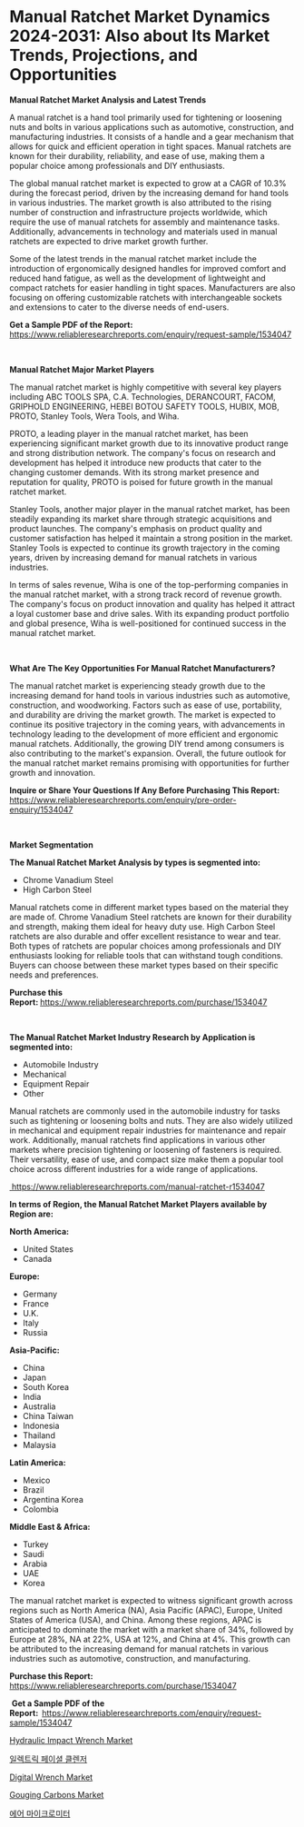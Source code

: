 <p><h1>Manual Ratchet Market Dynamics 2024-2031: Also about Its Market Trends, Projections, and Opportunities</h1></p><p><strong>Manual Ratchet Market Analysis and Latest Trends</strong></p>
<p><p>A manual ratchet is a hand tool primarily used for tightening or loosening nuts and bolts in various applications such as automotive, construction, and manufacturing industries. It consists of a handle and a gear mechanism that allows for quick and efficient operation in tight spaces. Manual ratchets are known for their durability, reliability, and ease of use, making them a popular choice among professionals and DIY enthusiasts.</p><p>The global manual ratchet market is expected to grow at a CAGR of 10.3% during the forecast period, driven by the increasing demand for hand tools in various industries. The market growth is also attributed to the rising number of construction and infrastructure projects worldwide, which require the use of manual ratchets for assembly and maintenance tasks. Additionally, advancements in technology and materials used in manual ratchets are expected to drive market growth further.</p><p>Some of the latest trends in the manual ratchet market include the introduction of ergonomically designed handles for improved comfort and reduced hand fatigue, as well as the development of lightweight and compact ratchets for easier handling in tight spaces. Manufacturers are also focusing on offering customizable ratchets with interchangeable sockets and extensions to cater to the diverse needs of end-users.</p></p>
<p><strong>Get a Sample PDF of the Report:&nbsp;</strong> <a href="https://www.reliableresearchreports.com/enquiry/request-sample/1534047">https://www.reliableresearchreports.com/enquiry/request-sample/1534047</a></p>
<p>&nbsp;</p>
<p><strong>Manual Ratchet Major Market Players</strong></p>
<p><p>The manual ratchet market is highly competitive with several key players including ABC TOOLS SPA, C.A. Technologies, DERANCOURT, FACOM, GRIPHOLD ENGINEERING, HEBEI BOTOU SAFETY TOOLS, HUBIX, MOB, PROTO, Stanley Tools, Wera Tools, and Wiha.</p><p>PROTO, a leading player in the manual ratchet market, has been experiencing significant market growth due to its innovative product range and strong distribution network. The company's focus on research and development has helped it introduce new products that cater to the changing customer demands. With its strong market presence and reputation for quality, PROTO is poised for future growth in the manual ratchet market.</p><p>Stanley Tools, another major player in the manual ratchet market, has been steadily expanding its market share through strategic acquisitions and product launches. The company's emphasis on product quality and customer satisfaction has helped it maintain a strong position in the market. Stanley Tools is expected to continue its growth trajectory in the coming years, driven by increasing demand for manual ratchets in various industries.</p><p>In terms of sales revenue, Wiha is one of the top-performing companies in the manual ratchet market, with a strong track record of revenue growth. The company's focus on product innovation and quality has helped it attract a loyal customer base and drive sales. With its expanding product portfolio and global presence, Wiha is well-positioned for continued success in the manual ratchet market.</p></p>
<p>&nbsp;</p>
<p><strong>What Are The Key Opportunities For Manual Ratchet Manufacturers?</strong></p>
<p><p>The manual ratchet market is experiencing steady growth due to the increasing demand for hand tools in various industries such as automotive, construction, and woodworking. Factors such as ease of use, portability, and durability are driving the market growth. The market is expected to continue its positive trajectory in the coming years, with advancements in technology leading to the development of more efficient and ergonomic manual ratchets. Additionally, the growing DIY trend among consumers is also contributing to the market's expansion. Overall, the future outlook for the manual ratchet market remains promising with opportunities for further growth and innovation.</p></p>
<p><strong>Inquire or Share Your Questions If Any Before Purchasing This Report:</strong> <a href="https://www.reliableresearchreports.com/enquiry/pre-order-enquiry/1534047">https://www.reliableresearchreports.com/enquiry/pre-order-enquiry/1534047</a></p>
<p>&nbsp;</p>
<p><strong>Market Segmentation</strong></p>
<p><strong>The Manual Ratchet Market Analysis by types is segmented into:</strong></p>
<p><ul><li>Chrome Vanadium Steel</li><li>High Carbon Steel</li></ul></p>
<p><p>Manual ratchets come in different market types based on the material they are made of. Chrome Vanadium Steel ratchets are known for their durability and strength, making them ideal for heavy duty use. High Carbon Steel ratchets are also durable and offer excellent resistance to wear and tear. Both types of ratchets are popular choices among professionals and DIY enthusiasts looking for reliable tools that can withstand tough conditions. Buyers can choose between these market types based on their specific needs and preferences.</p></p>
<p><strong>Purchase this Report:&nbsp;</strong><a href="https://www.reliableresearchreports.com/purchase/1534047">https://www.reliableresearchreports.com/purchase/1534047</a></p>
<p>&nbsp;</p>
<p><strong>The Manual Ratchet Market Industry Research by Application is segmented into:</strong></p>
<p><ul><li>Automobile Industry</li><li>Mechanical</li><li>Equipment Repair</li><li>Other</li></ul></p>
<p><p>Manual ratchets are commonly used in the automobile industry for tasks such as tightening or loosening bolts and nuts. They are also widely utilized in mechanical and equipment repair industries for maintenance and repair work. Additionally, manual ratchets find applications in various other markets where precision tightening or loosening of fasteners is required. Their versatility, ease of use, and compact size make them a popular tool choice across different industries for a wide range of applications.</p></p>
<p><a href="https://www.reliableresearchreports.com/manual-ratchet-r1534047">&nbsp;https://www.reliableresearchreports.com/manual-ratchet-r1534047</a></p>
<p><strong>In terms of Region, the Manual Ratchet Market Players available by Region are:</strong></p>
<p>
    <p> <strong> North America: </strong>
        <ul>
            <li>United States</li>
            <li>Canada</li>
        </ul>
        </p> 
    <p> <strong> Europe: </strong>
        <ul>
            <li>Germany</li>
            <li>France</li>
            <li>U.K.</li>
            <li>Italy</li>
            <li>Russia</li>
        </ul>
        </p> 
    <p> <strong> Asia-Pacific: </strong>
        <ul>
            <li>China</li>
            <li>Japan</li>
            <li>South Korea</li>
            <li>India</li>
            <li>Australia</li>
            <li>China Taiwan</li>
            <li>Indonesia</li>
            <li>Thailand</li>
            <li>Malaysia</li>
        </ul>
        </p> 
    <p> <strong> Latin America: </strong>
        <ul>
            <li>Mexico</li>
            <li>Brazil</li>
            <li>Argentina Korea</li>
            <li>Colombia</li>
        </ul>
        </p> 
    <p> <strong> Middle East & Africa: </strong>
        <ul>
            <li>Turkey</li>
            <li>Saudi</li>
            <li>Arabia</li>
            <li>UAE</li>
            <li>Korea</li>
        </ul>
    </p>
    </p>
<p><p>The manual ratchet market is expected to witness significant growth across regions such as North America (NA), Asia Pacific (APAC), Europe, United States of America (USA), and China. Among these regions, APAC is anticipated to dominate the market with a market share of 34%, followed by Europe at 28%, NA at 22%, USA at 12%, and China at 4%. This growth can be attributed to the increasing demand for manual ratchets in various industries such as automotive, construction, and manufacturing.</p></p>
<p><strong>Purchase this Report: </strong><a href="https://www.reliableresearchreports.com/purchase/1534047">https://www.reliableresearchreports.com/purchase/1534047</a></p>
<p>&nbsp;<strong>Get a Sample PDF of the Report:&nbsp;&nbsp;</strong><a href="https://www.reliableresearchreports.com/enquiry/request-sample/1534047">https://www.reliableresearchreports.com/enquiry/request-sample/1534047</a></p>
<p><strong></strong></p>
<p><p><a href="https://github.com/shotows/Market-Research-Report-List-2/blob/main/hydraulic-impact-wrench-market.md">Hydraulic Impact Wrench Market</a></p><p><a href="https://github.com/vsr06p4p49/Market-Research-Report-List-1/blob/main/554566826259.md">일렉트릭 페이셜 클렌저</a></p><p><a href="https://github.com/beatblasta/Market-Research-Report-List-2/blob/main/digital-wrench-market.md">Digital Wrench Market</a></p><p><a href="https://issuu.com/reportprime-2/docs/gouging-carbons-market-size-2030.pptx">Gouging Carbons Market</a></p><p><a href="https://github.com/Penelolack456456/Market-Research-Report-List-1/blob/main/671647626261.md">에어 마이크로미터</a></p></p>